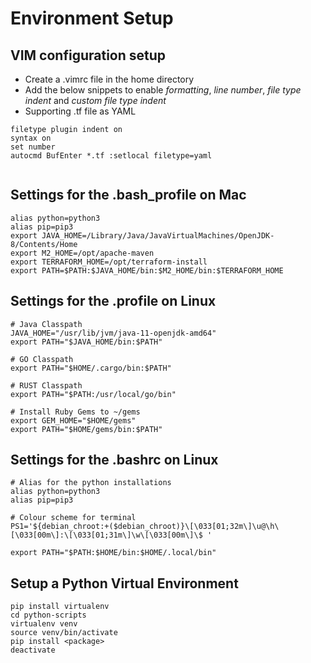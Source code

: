 # Environment Setup

## VIM configuration setup
* Create a .vimrc file in the home directory
* Add the below snippets to enable *formatting*, *line number*, *file type indent* and *custom file type indent*
* Supporting .tf file as YAML

```shell
filetype plugin indent on
syntax on
set number
autocmd BufEnter *.tf :setlocal filetype=yaml
  
```

## Settings for the .bash_profile on Mac
```shell
alias python=python3
alias pip=pip3
export JAVA_HOME=/Library/Java/JavaVirtualMachines/OpenJDK-8/Contents/Home
export M2_HOME=/opt/apache-maven
export TERRAFORM_HOME=/opt/terraform-install
export PATH=$PATH:$JAVA_HOME/bin:$M2_HOME/bin:$TERRAFORM_HOME

```

## Settings for the .profile on Linux
```shell
# Java Classpath
JAVA_HOME="/usr/lib/jvm/java-11-openjdk-amd64"
export PATH="$JAVA_HOME/bin:$PATH"

# GO Classpath
export PATH="$HOME/.cargo/bin:$PATH"

# RUST Classpath
export PATH="$PATH:/usr/local/go/bin"

# Install Ruby Gems to ~/gems
export GEM_HOME="$HOME/gems"
export PATH="$HOME/gems/bin:$PATH"

```

## Settings for the .bashrc on Linux

```shell
# Alias for the python installations
alias python=python3
alias pip=pip3

# Colour scheme for terminal
PS1='${debian_chroot:+($debian_chroot)}\[\033[01;32m\]\u@\h\[\033[00m\]:\[\033[01;31m\]\w\[\033[00m\]\$ '

export PATH="$PATH:$HOME/bin:$HOME/.local/bin"
```

## Setup a Python Virtual Environment
```shell
pip install virtualenv
cd python-scripts
virtualenv venv
source venv/bin/activate
pip install <package>
deactivate
```
